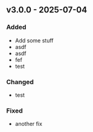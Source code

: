 ## v3.0.0 - 2025-07-04
### Added
* Add some stuff
* asdf
* asdf
* fef
* test
### Changed
* test
### Fixed
* another fix
